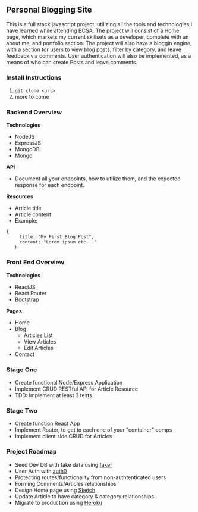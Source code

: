 ## Personal Blogging Site
This is a full stack javascript project, utilizing all the tools and technologies I have learned while attending BCSA. The project will consist of a Home page, which markets my current skillsets as a developer, complete with an about me, and portfolio section. The project will also have a bloggin engine, with a section for users to view blog posts, filter by category, and leave feedback via comments. User authentication will also be implemented, as a means of who can create Posts and leave comments.

### Install Instructions
1. ```git clone <url>```
2. more to come


### Backend Overview
**Technologies**
- NodeJS
- ExpressJS
- MongoDB
- Mongo

**API**
- Document all your endpoints, how to utilize them, and the expected response for each endpoint.

**Resources**
- Article title
- Article content
- Example:
```
{
     title: "My First Blog Post",
     content: "Lorem ipsum etc..."
   }
```

### Front End Overview
**Technologies**
- ReactJS
- React Router
- Bootstrap

**Pages**
- Home
- Blog
  - Articles List
  - View Articles
  - Edit Articles
- Contact

### Stage One
- Create functional Node/Express Application
- Implement CRUD RESTful API for Article Resource
- TDD: Implement at least 3 tests

### Stage Two
- Create function React App
- Implement Router, to get to each one of your "container" comps
- Implement client side CRUD for Articles

### Project Roadmap
- Seed Dev DB with fake data using
[faker](https://github.com/Marak/faker.js)
- User Auth with [auth0](https://auth0.com/)
- Protecting routes/functionality from non-authtenticated users
- Forming Comments/Articles relationships
- Design Home page using [Sketch](https://www.sketchapp.com/)
- Update Article to have category & category relationships
- Migrate to production using [Heroku](https://heroku.com)
